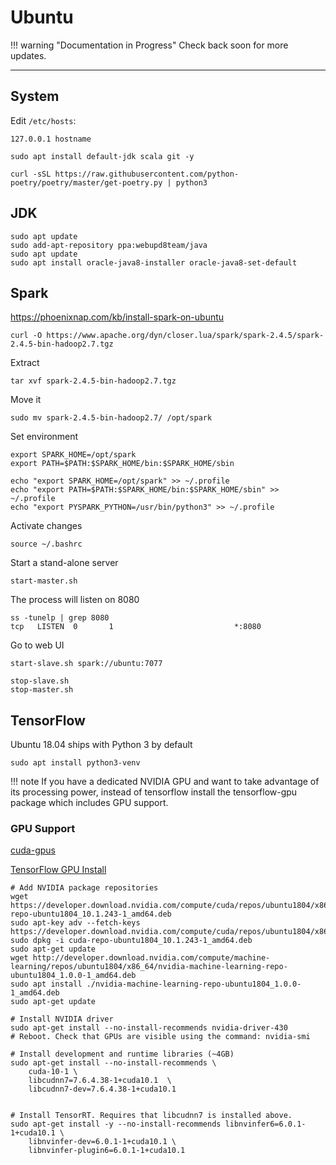 # Ubuntu

!!! warning "Documentation in Progress"
    Check back soon for more updates.

---

## System

Edit `/etc/hosts`:

```shell
127.0.0.1 hostname
```
    
```shell
sudo apt install default-jdk scala git -y
```
    
```shell
curl -sSL https://raw.githubusercontent.com/python-poetry/poetry/master/get-poetry.py | python3
```
    
## JDK

```shell
sudo apt update
sudo add-apt-repository ppa:webupd8team/java
sudo apt update
sudo apt install oracle-java8-installer oracle-java8-set-default
```    
    
## Spark

https://phoenixnap.com/kb/install-spark-on-ubuntu

```shell
curl -O https://www.apache.org/dyn/closer.lua/spark/spark-2.4.5/spark-2.4.5-bin-hadoop2.7.tgz
```

Extract

```shell
tar xvf spark-2.4.5-bin-hadoop2.7.tgz
```

Move it

```shell
sudo mv spark-2.4.5-bin-hadoop2.7/ /opt/spark
```

Set environment

```shell 
export SPARK_HOME=/opt/spark
export PATH=$PATH:$SPARK_HOME/bin:$SPARK_HOME/sbin
```

```shell 
echo "export SPARK_HOME=/opt/spark" >> ~/.profile
echo "export PATH=$PATH:$SPARK_HOME/bin:$SPARK_HOME/sbin" >> ~/.profile
echo "export PYSPARK_PYTHON=/usr/bin/python3" >> ~/.profile
```

Activate changes

```shell
source ~/.bashrc
```

Start a stand-alone server

```shell
start-master.sh
```

The process will listen on 8080

```shell
ss -tunelp | grep 8080
tcp   LISTEN  0       1                           *:8080  
```

Go to web UI

```shell
start-slave.sh spark://ubuntu:7077
```

```shell
stop-slave.sh
stop-master.sh
```
    
## TensorFlow

Ubuntu 18.04 ships with Python 3 by default

```shell 
sudo apt install python3-venv
```

!!! note
    If you have a dedicated NVIDIA GPU and want to take advantage of its processing power, instead of tensorflow install the tensorflow-gpu package which includes GPU support.

### GPU Support
    
[cuda-gpus][cuda-gpus]
    
    
[TensorFlow GPU Install][tensorflow-gpu-install]
    
```shell
# Add NVIDIA package repositories
wget https://developer.download.nvidia.com/compute/cuda/repos/ubuntu1804/x86_64/cuda-repo-ubuntu1804_10.1.243-1_amd64.deb
sudo apt-key adv --fetch-keys https://developer.download.nvidia.com/compute/cuda/repos/ubuntu1804/x86_64/7fa2af80.pub
sudo dpkg -i cuda-repo-ubuntu1804_10.1.243-1_amd64.deb
sudo apt-get update
wget http://developer.download.nvidia.com/compute/machine-learning/repos/ubuntu1804/x86_64/nvidia-machine-learning-repo-ubuntu1804_1.0.0-1_amd64.deb
sudo apt install ./nvidia-machine-learning-repo-ubuntu1804_1.0.0-1_amd64.deb
sudo apt-get update

# Install NVIDIA driver
sudo apt-get install --no-install-recommends nvidia-driver-430
# Reboot. Check that GPUs are visible using the command: nvidia-smi

# Install development and runtime libraries (~4GB)
sudo apt-get install --no-install-recommends \
    cuda-10-1 \
    libcudnn7=7.6.4.38-1+cuda10.1  \
    libcudnn7-dev=7.6.4.38-1+cuda10.1


# Install TensorRT. Requires that libcudnn7 is installed above.
sudo apt-get install -y --no-install-recommends libnvinfer6=6.0.1-1+cuda10.1 \
    libnvinfer-dev=6.0.1-1+cuda10.1 \
    libnvinfer-plugin6=6.0.1-1+cuda10.1
```

[cuda-gpus]: https://developer.nvidia.com/cuda-gpus    
[docker-linux-builds]: https://www.tensorflow.org/install/source#docker_linux_builds
[tensorflow-gpu-install]: https://www.tensorflow.org/install/gpu#install_cuda_with_apt
